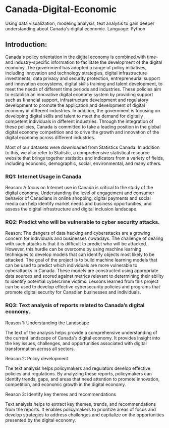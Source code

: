 # Canada-Digital-Economic
 Using data visualization, modeling analysis, text analysis to gain deeper understanding about Canada's digital economic.
 Language: Python

## Introduction:
Canada's policy orientation in the digital economy is combined with time- and industry-specific information to facilitate the development of the digital economy. The government has adopted a range of policy initiatives, including innovation and technology strategies, digital infrastructure investments, data privacy and security protection, entrepreneurial support and innovation ecosystems, digital skills training and talent development, to meet the needs of different time periods and industries. These policies aim to establish an innovative digital economy system by providing support such as financial support, infrastructure development and regulatory development to promote the application and development of digital economy in different industries. In addition, the government is focusing on developing digital skills and talent to meet the demand for digitally competent individuals in different industries. Through the integration of these policies, Canada is committed to take a leading position in the global digital economy competition and to drive the growth and innovation of the digital economy across different industries.

Most of our datasets were downloaded from Statistics Canada. In addition to this, we also refer to Statistic, a comprehensive statistical resource website that brings together statistics and indicators from a variety of fields, including economic, demographic, social, environmental, and many others.

### RQ1: Internet Usage in Canada

Reason: A focus on Internet use in Canada is critical to the study of the digital economy. Understanding the level of engagement and consumer behavior of Canadians in online shopping, digital payments and social media can help identify market needs and business opportunities, and assess the digital infrastructure and digital inclusion landscape.

### RQ2: Predict who will be vulnerable to cyber security attacks.

Reason: The dangers of data hacking and cyberattacks are a growing concern for individuals and businesses nowadays. The challenge of dealing with such attacks is that it is difficult to predict who will be attacked. However, this hurdle can be overcome by using machine learning techniques to develop models that can identify objects most likely to be attacked. The goal of the project is to build machine learning models that can be used to predict which individuals are more vulnerable to cyberattacks in Canada. These models are constructed using appropriate data sources and scored against metrics relevant to determining their ability to identify potential cybercrime victims. Lessons learned from this project can be used to develop effective cybersecurity policies and programs that promote digital security for Canadian businesses and individuals.

### RQ3: Text analysis of reports related to Canada’s digital economy.

Reason 1: Understanding the Landscape

The text of the analysis helps provide a comprehensive understanding of the current landscape of Canada's digital economy. It provides insight into the key issues, challenges, and opportunities associated with digital transformation across all sectors.

Reason 2: Policy development

The text analysis helps policymakers and regulators develop effective policies and regulations. By analyzing these reports, policymakers can identify trends, gaps, and areas that need attention to promote innovation, competition, and economic growth in the digital economy.

Reason 3: Identify key themes and recommendations

Text analysis helps to extract key themes, trends, and recommendations from the reports. It enables policymakers to prioritize areas of focus and develop strategies to address challenges and capitalize on the opportunities presented by the digital economy.
